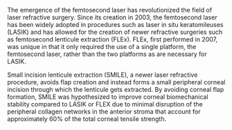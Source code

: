 The emergence of the femtosecond laser has revolutionized the field of laser refractive surgery. Since its creation in 2003, the femtosecond laser has been widely adopted in procedures such as laser in situ keratomileuses (LASIK) and has allowed for the creation of newer refractive surgeries such as femtosecond lenticule extraction (FLEx). FLEx, first performed in 2007, was unique in that it only required the use of a single platform, the femtosecond laser, rather than the two platforms as are necessary for LASIK.

Small incision lenticule extraction (SMILE), a newer laser refractive procedure, avoids flap creation and instead forms a small peripheral corneal incision through which the lenticule gets extracted. By avoiding corneal flap formation, SMILE was hypothesized to improve corneal biomechanical stability compared to LASIK or FLEX due to minimal disruption of the peripheral collagen networks in the anterior stroma that account for approximately 60% of the total corneal tensile strength.